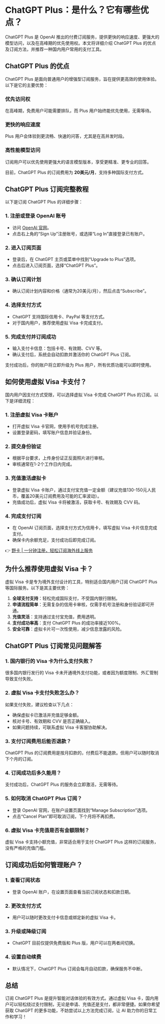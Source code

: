 # ChatGPT Plus：是什么？它有哪些优点？

ChatGPT Plus 是 OpenAI 推出的付费订阅服务，提供更快的响应速度、更强大的模型访问，以及在高峰期的优先使用权。本文将详细介绍 ChatGPT Plus 的优点及订阅方法，并推荐一种国内用户常用的支付工具。

## ChatGPT Plus 的优点

ChatGPT Plus 是面向普通用户的增强型订阅服务，旨在提供更高效的使用体验。以下是它的主要优势：

### 优先访问权
在高峰期，免费用户可能需要排队，而 Plus 用户始终能优先使用，无需等待。

### 更快的响应速度
Plus 用户会体验到更流畅、快速的问答，尤其是在高并发时段。

### 高性能模型访问
订阅用户可以优先使用更强大的语言模型版本，享受更精准、更专业的回答。

目前，ChatGPT Plus 的订阅费用为 **20美元/月**，支持多种国际支付方式。

## ChatGPT Plus 订阅完整教程

以下是订阅 ChatGPT Plus 的详细步骤：

### 1. 注册或登录 OpenAI 账号
- 访问 [OpenAI 官网](https://openai.com)。
- 点击右上角的“Sign Up”注册账号，或选择“Log In”直接登录已有账户。

### 2. 进入订阅页面
- 登录后，在 ChatGPT 主页或菜单中找到“Upgrade to Plus”选项。
- 点击后进入订阅页面，选择“ChatGPT Plus”。

### 3. 确认订阅计划
- 确认订阅计划内容和价格（通常为20美元/月），然后点击“Subscribe”。

### 4. 选择支付方式
- ChatGPT 支持国际信用卡、PayPal 等支付方式。
- 对于国内用户，推荐使用虚拟 Visa 卡完成支付。

### 5. 完成支付并订阅成功
- 输入支付卡信息：包括卡号、有效期、CVV 等。
- 确认支付后，系统会自动扣款并激活你的 ChatGPT Plus 订阅。

支付成功后，你的账户将立即升级为 Plus 用户，所有优质功能可以即时使用。

## 如何使用虚拟 Visa 卡支付？

国内用户因支付方式受限，可以选择虚拟 Visa 卡完成 ChatGPT Plus 的订阅。以下是详细流程：

### 1. 注册虚拟 Visa 卡账户
- 打开虚拟 Visa 卡官网，使用手机号完成注册。
- 设置登录密码，填写账户信息并验证身份。

### 2. 提交身份验证
- 根据平台要求，上传身份证正反面照片进行审核。
- 审核通常在1-2个工作日内完成。

### 3. 充值激活虚拟卡
- 登录虚拟 Visa 卡账户，通过支付宝充值一定金额（建议充值130-150元人民币，覆盖20美元订阅费用及可能的汇率波动）。
- 充值成功后，虚拟 Visa 卡将被激活，获取卡号、有效期及 CVV 码。

### 4. 完成支付订阅
- 在 OpenAI 订阅页面，选择支付方式为信用卡，填写虚拟 Visa 卡片信息完成支付。
- 确保卡内余额充足，支付成功后即完成订阅。

👉 [野卡 | 一分钟注册，轻松订阅海外线上服务](https://bbtdd.com/yeka)

## 为什么推荐使用虚拟 Visa 卡？

虚拟 Visa 卡是专为境外支付设计的工具，特别适合国内用户订阅 ChatGPT Plus 等国际服务。以下是其主要优势：

1. **全球支付支持**：轻松完成国际支付，不受国内银行限制。
2. **申请流程简单**：无需复杂的信用卡审核，仅需手机号注册和身份验证即可开通。
3. **充值灵活**：支持通过支付宝充值，费用透明。
4. **支付成功率高**：支付 ChatGPT Plus 的成功率接近100%。
5. **安全可靠**：虚拟卡片可一次性使用，减少信息泄露的风险。

## ChatGPT Plus 订阅常见问题解答

### 1. 国内银行的 Visa 卡为什么支付失败？
很多国内银行发行的 Visa 卡未开通境外支付功能，或者因为额度限制、外汇管制导致支付失败。

### 2. 虚拟 Visa 卡支付失败怎么办？
如果支付失败，建议检查以下几点：
- 确保虚拟卡已激活并充值足够金额。
- 核对卡号、有效期和 CVV 是否正确输入。
- 如果问题持续，可联系虚拟 Visa 卡客服协助解决。

### 3. 支付订阅费用后能否退款？
ChatGPT Plus 的订阅费用是按月扣款的，付费后不能退款。但用户可以随时取消下个月的订阅。

### 4. 订阅成功后多久能用？
支付成功后，ChatGPT Plus 的服务会立即激活，无需等待。

### 5. 如何取消 ChatGPT Plus 订阅？
- 登录 OpenAI 官网，在账户设置页面找到“Manage Subscription”选项。
- 点击“Cancel Plan”即可取消订阅，下个月将不再扣费。

### 6. 虚拟 Visa 卡充值是否有金额限制？
虚拟 Visa 卡支持小额充值，非常适合用于支付 ChatGPT Plus 这样的订阅服务，没有严格的充值门槛。

## 订阅成功后如何管理账户？

### 1. 查看订阅状态
- 登录 OpenAI 账户，在设置页面查看当前订阅状态和扣款日期。

### 2. 更改支付方式
- 用户可以随时更改支付卡信息或绑定新的虚拟 Visa 卡。

### 3. 升级或降级订阅
- ChatGPT 目前仅提供免费版和 Plus 版，用户可以在两者间切换。

### 4. 设置自动续费
- 默认情况下，ChatGPT Plus 订阅会每月自动扣款，确保服务不中断。

## 总结

订阅 ChatGPT Plus 是提升智能对话体验的有效方式。通过虚拟 Visa 卡，国内用户可以轻松绕过支付限制，无论是申请、充值还是支付，都非常便捷。如果你希望获取 ChatGPT 的更多功能，不妨尝试以上方法完成订阅，让 AI 助力你的日常工作和学习！